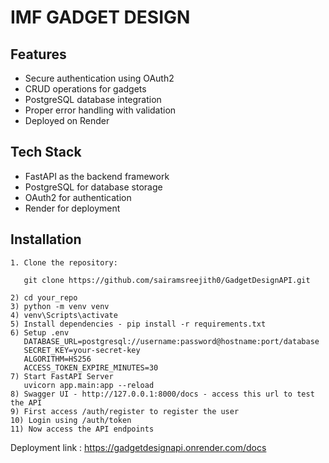 # IMF GADGET DESIGN

## Features
- Secure authentication using OAuth2
- CRUD operations for gadgets
- PostgreSQL database integration
- Proper error handling with validation
- Deployed on Render

## Tech Stack
- FastAPI as the backend framework
- PostgreSQL for database storage
- OAuth2 for authentication
- Render for deployment

## Installation
    1. Clone the repository:

       git clone https://github.com/sairamsreejith0/GadgetDesignAPI.git

    2) cd your_repo
    3) python -m venv venv 
    4) venv\Scripts\activate
    5) Install dependencies - pip install -r requirements.txt
    6) Setup .env 
       DATABASE_URL=postgresql://username:password@hostname:port/database  
       SECRET_KEY=your-secret-key  
       ALGORITHM=HS256  
       ACCESS_TOKEN_EXPIRE_MINUTES=30  
    7) Start FastAPI Server 
       uvicorn app.main:app --reload
    8) Swagger UI - http://127.0.0.1:8000/docs - access this url to test the API
    9) First access /auth/register to register the user
    10) Login using /auth/token
    11) Now access the API endpoints


Deployment link : https://gadgetdesignapi.onrender.com/docs

    
